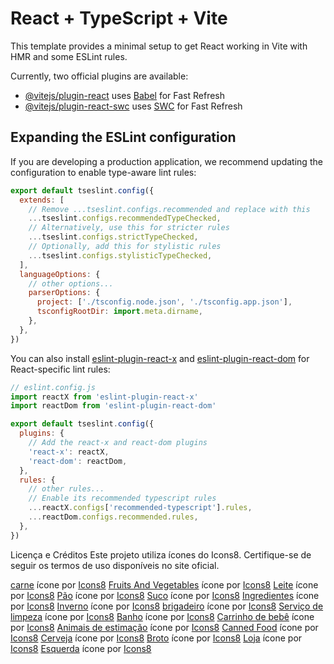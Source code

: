 # React + TypeScript + Vite

This template provides a minimal setup to get React working in Vite with HMR and some ESLint rules.

Currently, two official plugins are available:

- [@vitejs/plugin-react](https://github.com/vitejs/vite-plugin-react/blob/main/packages/plugin-react/README.md) uses [Babel](https://babeljs.io/) for Fast Refresh
- [@vitejs/plugin-react-swc](https://github.com/vitejs/vite-plugin-react-swc) uses [SWC](https://swc.rs/) for Fast Refresh

## Expanding the ESLint configuration

If you are developing a production application, we recommend updating the configuration to enable type-aware lint rules:

```js
export default tseslint.config({
  extends: [
    // Remove ...tseslint.configs.recommended and replace with this
    ...tseslint.configs.recommendedTypeChecked,
    // Alternatively, use this for stricter rules
    ...tseslint.configs.strictTypeChecked,
    // Optionally, add this for stylistic rules
    ...tseslint.configs.stylisticTypeChecked,
  ],
  languageOptions: {
    // other options...
    parserOptions: {
      project: ['./tsconfig.node.json', './tsconfig.app.json'],
      tsconfigRootDir: import.meta.dirname,
    },
  },
})
```

You can also install [eslint-plugin-react-x](https://github.com/Rel1cx/eslint-react/tree/main/packages/plugins/eslint-plugin-react-x) and [eslint-plugin-react-dom](https://github.com/Rel1cx/eslint-react/tree/main/packages/plugins/eslint-plugin-react-dom) for React-specific lint rules:

```js
// eslint.config.js
import reactX from 'eslint-plugin-react-x'
import reactDom from 'eslint-plugin-react-dom'

export default tseslint.config({
  plugins: {
    // Add the react-x and react-dom plugins
    'react-x': reactX,
    'react-dom': reactDom,
  },
  rules: {
    // other rules...
    // Enable its recommended typescript rules
    ...reactX.configs['recommended-typescript'].rules,
    ...reactDom.configs.recommended.rules,
  },
})
```
Licença e Créditos
Este projeto utiliza ícones do Icons8. Certifique-se de seguir os termos de uso disponíveis no site oficial.

<a target="_blank" href="https://icons8.com/icon/13306/steak">carne</a> ícone por <a target="_blank" href="https://icons8.com">Icons8</a>
<a target="_blank" href="https://icons8.com/icon/eFkwFdHW2Buq/fruits-and-vegetables">Fruits And Vegetables</a> ícone por <a target="_blank" href="https://icons8.com">Icons8</a>
<a target="_blank" href="https://icons8.com/icon/4MYfSWf1o2wu/milk">Leite</a> ícone por <a target="_blank" href="https://icons8.com">Icons8</a>
<a target="_blank" href="https://icons8.com/icon/FPn5FEaudsWM/bread">Pão</a> ícone por <a target="_blank" href="https://icons8.com">Icons8</a>
<a target="_blank" href="https://icons8.com/icon/PgWcsqpECwVc/juice">Suco</a> ícone por <a target="_blank" href="https://icons8.com">Icons8</a>
<a target="_blank" href="https://icons8.com/icon/xQMqV2zd1bUf/ingredients">Ingredientes</a> ícone por <a target="_blank" href="https://icons8.com">Icons8</a>
<a target="_blank" href="https://icons8.com/icon/18537/winter">Inverno</a> ícone por <a target="_blank" href="https://icons8.com">Icons8</a>
<a target="_blank" href="https://icons8.com/icon/Eu99pQwBkC3J/brigadeiro">brigadeiro</a> ícone por <a target="_blank" href="https://icons8.com">Icons8</a>
<a target="_blank" href="https://icons8.com/icon/EtSx5eGVIR2y/housekeeping">Serviço de limpeza</a> ícone por <a target="_blank" href="https://icons8.com">Icons8</a>
<a target="_blank" href="https://icons8.com/icon/mbTFpFAdTddM/bath">Banho</a> ícone por <a target="_blank" href="https://icons8.com">Icons8</a>
<a target="_blank" href="https://icons8.com/icon/K3qIyXdy7_Op/baby-stroller">Carrinho de bebê</a> ícone por <a target="_blank" href="https://icons8.com">Icons8</a>
<a target="_blank" href="https://icons8.com/icon/yln7W1tiSYJz/cat-footprint">Animais de estimação</a> ícone por <a target="_blank" href="https://icons8.com">Icons8</a>
<a target="_blank" href="https://icons8.com/icon/EH4Eh9dq0Oce/canned-food">Canned Food</a> ícone por <a target="_blank" href="https://icons8.com">Icons8</a>
<a target="_blank" href="https://icons8.com/icon/9UpfIj9S8Oz1/beer">Cerveja</a> ícone por <a target="_blank" href="https://icons8.com">Icons8</a>
<a target="_blank" href="https://icons8.com/icon/HG2s772S-A6E/sprout">Broto</a> ícone por <a target="_blank" href="https://icons8.com">Icons8</a>
<a target="_blank" href="https://icons8.com/icon/XrEFnp33pJYw/shop">Loja</a> ícone por <a target="_blank" href="https://icons8.com">Icons8</a>
<a target="_blank" href="https://icons8.com/icon/FoW4c19X4Dua/left">Esquerda</a> ícone por <a target="_blank" href="https://icons8.com">Icons8</a>
